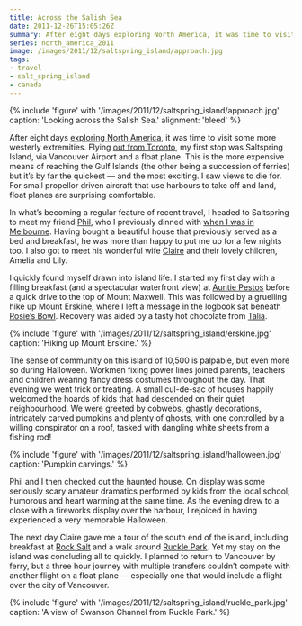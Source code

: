 ```yaml
---
title: Across the Salish Sea
date: 2011-12-26T15:05:26Z
summary: After eight days exploring North America, it was time to visit some of its more westerly extremities. Flying out from Toronto, my first stop was Saltspring Island, via Vancouver Airport and a float plane.
series: north_america_2011
image: /images/2011/12/saltspring_island/approach.jpg
tags:
- travel
- salt_spring_island
- canada
---
```

{% include 'figure' with '/images/2011/12/saltspring_island/approach.jpg'
  caption: 'Looking across the Salish Sea.'
  alignment: 'bleed'
%}

After eight days [exploring North America][1], it was time to visit some more westerly extremities. Flying [out from Toronto][2], my first stop was Saltspring Island, via Vancouver Airport and a float plane. This is the more expensive means of reaching the Gulf Islands (the other being a succession of ferries) but it’s by far the quickest — and the most exciting. I saw views to die for. For small propellor driven aircraft that use harbours to take off and land, float planes are surprising comfortable.

In what’s becoming a regular feature of recent travel, I headed to Saltspring to meet my friend [Phil][3], who I previously dinned with [when I was in Melbourne][4]. Having bought a beautiful house that previously served as a bed and breakfast, he was more than happy to put me up for a few nights too. I also got to meet his wonderful wife [Claire][5] and their lovely children, Amelia and Lily.

I quickly found myself drawn into island life. I started my first day with a filling breakfast (and a spectacular waterfront view) at [Auntie Pestos][6] before a quick drive to the top of Mount Maxwell. This was followed by a gruelling hike up Mount Erskine, where I left a message in the logbook sat beneath [Rosie’s Bowl][7]. Recovery was aided by a tasty hot chocolate from [Talia][8].

{% include 'figure' with '/images/2011/12/saltspring_island/erskine.jpg'
  caption: 'Hiking up Mount Erskine.'
%}

The sense of community on this island of 10,500 is palpable, but even more so during Halloween. Workmen fixing power lines joined parents, teachers and children wearing fancy dress costumes throughout the day. That evening we went trick or treating. A small cul-de-sac of houses happily welcomed the hoards of kids that had descended on their quiet neighbourhood. We were greeted by cobwebs, ghastly decorations, intricately carved pumpkins and plenty of ghosts, with one controlled by a willing conspirator on a roof, tasked with dangling white sheets from a fishing rod!

{% include 'figure' with '/images/2011/12/saltspring_island/halloween.jpg'
  caption: 'Pumpkin carvings.'
%}

Phil and I then checked out the haunted house. On display was some seriously scary amateur dramatics performed by kids from the local school; humorous and heart warming at the same time. As the evening drew to a close with a fireworks display over the harbour, I rejoiced in having experienced a very memorable Halloween.

The next day Claire gave me a tour of the south end of the island, including breakfast at [Rock Salt][9] and a walk around [Ruckle Park][10]. Yet my stay on the island was concluding all to quickly. I planned to return to Vancouver by ferry, but a three hour journey with multiple transfers couldn’t compete with another flight on a float plane — especially one that would include a flight over the city of Vancouver.

{% include 'figure' with '/images/2011/12/saltspring_island/ruckle_park.jpg'
  caption: 'A view of Swanson Channel from Ruckle Park.'
%}

[1]: /2011/12/north_america
[2]: /2011/12/toronto
[3]: http://philmccluskey.com/
[4]: /2010/01/melbourne
[5]: http://loobylu.com/
[6]: http://auntiepestos.com/
[7]: http://rosiesbowl.wordpress.com/about/
[8]: http://cafetalia.ca/
[9]: http://rocksaltrestaurant.com/
[10]: http://env.gov.bc.ca/bcparks/explore/parkpgs/ruckle/
